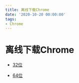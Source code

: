```yaml
---
title: 离线下载Chrome
date: '2020-10-20 00:00:00'
tags:
- Chrome
---
```

# 离线下载Chrome

- [32位](https://www.google.cn/chrome/?standalone=1&platform=win)

- [64位](https://www.google.cn/chrome/?standalone=1&platform=win64)

